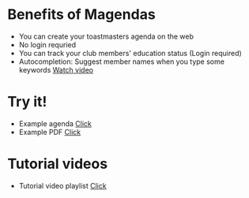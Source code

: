 # Benefits of Magendas
- You can create your toastmasters agenda on the web
- No login requried
- You can track your club members' education status (Login required)
- Autocompletion: Suggest member names when you type some keywords [Watch video](https://www.youtube.com/watch?v=b_5rAW3woQk&list=PL2d88Z3EcdFYyWGivWEBJbWZcVPbrAy_5&index=9&t=0s)

# Try it!
- Example agenda [Click](http://magendas.com/service/toast-master/view/meeting_agenda.php?MEETING_ID=603&MEETING_MEMBERSHIP_ID=14&)
- Example PDF [Click](http://magendas.com/service/toast-master/view/meeting_agenda_pdf.php?MEETING_ID=603&MEETING_MEMBERSHIP_ID=14&)

# Tutorial videos
- Tutorial video playlist [Click](https://www.youtube.com/playlist?list=PL2d88Z3EcdFYyWGivWEBJbWZcVPbrAy_5)
